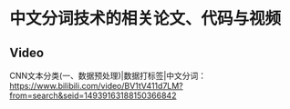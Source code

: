 # 中文分词技术的相关论文、代码与视频

## Video
CNN文本分类(一、数据预处理)|数据打标签|中文分词：https://www.bilibili.com/video/BV1tV411d7LM?from=search&seid=14939163188150366842
